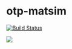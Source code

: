 # otp-matsim

[![Build Status](https://travis-ci.org/amit2011/otp-matsim.svg?branch=master)](https://travis-ci.org/amit2011/otp-matsim)

[![](https://jitpack.io/v/amit2011/otp-matsim.svg)](https://jitpack.io/#amit2011/otp-matsim)
